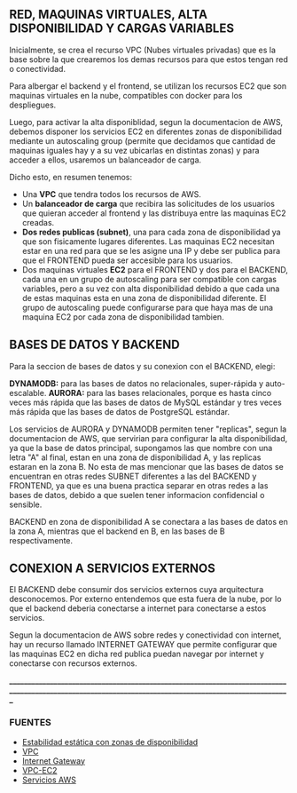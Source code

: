 ## **RED, MAQUINAS VIRTUALES, ALTA DISPONIBILIDAD Y CARGAS VARIABLES**

  Inicialmente, se crea el recurso VPC (Nubes virtuales privadas) que es la base sobre la que crearemos los demas recursos para que estos tengan red o conectividad.

  Para albergar el backend y el frontend, se utilizan los recursos EC2 que son maquinas virtuales en la nube, compatibles con docker para los despliegues.

  Luego, para activar la alta disponiblidad, segun la documentacion de AWS, debemos disponer los servicios EC2 en diferentes zonas de disponibilidad mediante un autoscaling group (permite que decidamos que cantidad de maquinas iguales hay y a su vez ubicarlas en distintas zonas) y para acceder a ellos, usaremos un balanceador de carga. 

  Dicho esto, en resumen tenemos:
  - Una **VPC** que tendra todos los recursos de AWS.
  - Un **balanceador de carga** que recibira las solicitudes de los usuarios que quieran acceder al frontend y las distribuya entre las maquinas EC2 creadas.
  - **Dos redes publicas (subnet)**, una para cada zona de disponibilidad ya que son fisicamente lugares diferentes. Las maquinas EC2 necesitan estar en una red
    para que se les asigne una IP y debe ser publica para que el FRONTEND pueda ser accesible para los usuarios.
  - Dos maquinas virtuales **EC2** para el FRONTEND y dos para el BACKEND, cada una en un grupo de autoscaling para ser compatible con cargas variables, pero a
    su vez con alta disponibilidad debido a que cada una de estas maquinas esta en una zona de disponibilidad diferente. El grupo de autoscaling puede configurarse para que haya mas de una maquina EC2 por cada zona de disponibilidad tambien.  


## **BASES DE DATOS Y BACKEND**

  Para la seccion de bases de datos y su conexion con el BACKEND, elegi:

  **DYNAMODB:** para las bases de datos no relacionales, super-rápida y auto-escalable.
  **AURORA:** para las bases relacionales, porque es hasta cinco veces más rápida que las bases de datos de MySQL estándar y tres veces más rápida que las bases de datos de PostgreSQL estándar. 

  Los servicios de AURORA y DYNAMODB permiten tener "replicas", segun la documentacion de AWS, que servirian para configurar la alta disponibilidad, ya que la base de datos principal, supongamos las que nombre con una letra "A" al final, estan en una zona de disponibilidad A, y las replicas estaran en la zona B.
  No esta de mas mencionar que las bases de datos se encuentran en otras redes SUBNET diferentes a las del BACKEND y FRONTEND, ya que es una buena practica   separar en otras redes a las bases de datos, debido a que suelen tener informacion confidencial o sensible.

  BACKEND en zona de disponibilidad A se conectara a las bases de datos en la zona A, mientras que el backend en B, en las bases de B respectivamente.  


  ## **CONEXION A SERVICIOS EXTERNOS**

  El BACKEND debe consumir dos servicios externos cuya arquitectura desconocemos. Por externo entendemos que esta fuera de la nube, por lo que el backend deberia conectarse a internet para conectarse a estos servicios.

  Segun la documentacion de AWS sobre redes y conectividad con internet, hay un recurso llamado INTERNET GATEWAY que permite configurar que las maquinas EC2 en dicha red publica puedan navegar por internet y conectarse con recursos externos.  

 **_______________________________________________________________________________________________________________________________________________________**
  ### **FUENTES**

  - [Estabilidad estática con zonas de disponibilidad](https://aws.amazon.com/es/builders-library/static-stability-using-availability-zones/)
  - [VPC](https://docs.aws.amazon.com/es_es/vpc/latest/userguide/what-is-amazon-vpc.html)
  - [Internet Gateway](https://docs.aws.amazon.com/es_es/vpc/latest/userguide/VPC_Internet_Gateway.html)
  - [VPC-EC2](https://www.youtube.com/watch?v=I0nL0NX4qZc)
  - [Servicios AWS](https://www.linkedin.com/pulse/listado-de-todos-los-servicios-amazon-web-services-daniel-pe%C3%B1a-silva/)
